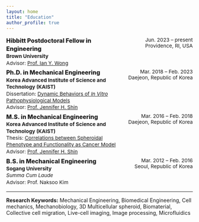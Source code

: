 ```yaml
---
layout: home
title: "Education"
author_profile: true
---
```


<style>
.cv-grid {
  display: grid;
  grid-template-columns: 1fr auto;
  gap: .4rem 2rem;
  margin: 1rem 0;
  font-size: 0.85rem;
}
.cv-left { line-height: 1.35; }
.cv-right { text-align: right; white-space: nowrap; }
.cv-item { display: contents; }
.cv-left h3 { margin: 0; font-weight: 800; }
.cv-left .inst { font-weight: 700; }
.cv-left .sub { font-style: normal; }
</style>

<div class="cv-grid">

  <div class="cv-item">
    <div class="cv-left">
      <h3>Hibbitt Postdoctoral Fellow in Engineering</h3>
      <div class="inst">Brown University</div>
      <div class="sub">
        Advisor:
        <a href="https://sites.brown.edu/wonglab/" target="_blank">
          Prof. Ian Y. Wong
        </a>
      </div>
    </div>
    <div class="cv-right">
      Jun. 2023 – present <br> Providence, RI, USA
    </div>
  </div>

  <div class="cv-item">
    <div class="cv-left">
      <h3>Ph.D. in Mechanical Engineering</h3>
      <div class="inst">Korea Advanced Institute of Science and Technology (KAIST)</div>
      <div class="sub">
        Dissertation:
        <a href="https://library.kaist.ac.kr/search/ctlgSearch/posesn/view.do?bibctrlno=1030346&se=t0&ty=B&_csrf=77b66785-09ab-475c-8419-089c4937f322" target="_blank">
          Dynamic Behaviors of <em>In Vitro</em> Pathophysiological Models
        </a>
      </div>
      <div class="sub">
        Advisor:
        <a href="https://softbm.kaist.ac.kr" target="_blank">
          Prof. Jennifer H. Shin
        </a>
      </div>
    </div>
    <div class="cv-right">
      Mar. 2018 – Feb. 2023 <br> Daejeon, Republic of Korea
    </div>
  </div>

  <div class="cv-item">
    <div class="cv-left">
      <h3>M.S. in Mechanical Engineering</h3>
      <div class="inst">Korea Advanced Institute of Science and Technology (KAIST)</div>
      <div class="sub">
        Thesis:
        <a href="https://library.kaist.ac.kr/search/ctlgSearch/posesn/view.do?bibctrlno=733714&se=t0&ty=B&_csrf=77b66785-09ab-475c-8419-089c4937f322" target="_blank">
          Correlations between Spheroidal Phenotype and Functionality as Cancer Model
        </a>
      </div>
      <div class="sub">
        Advisor:
        <a href="https://softbm.kaist.ac.kr" target="_blank">
          Prof. Jennifer H. Shin
        </a>
      </div>
    </div>
    <div class="cv-right">
      Mar. 2016 – Feb. 2018 <br> Daejeon, Republic of Korea
    </div>
  </div>

  <div class="cv-item">
    <div class="cv-left">
      <h3>B.S. in Mechanical Engineering</h3>
      <div class="inst">Sogang University</div>
      <div class="sub"><em>Summa Cum Laude</em></div>
      <div class="sub">Advisor: Prof. Naksoo Kim</div>
    </div>
    <div class="cv-right">
      Mar. 2012 – Feb. 2016 <br> Seoul, Republic of Korea
    </div>
  </div>

</div>

<hr>
<p><strong>Research Keywords:</strong> Mechanical Engineering, Biomedical Engineering, Cell mechanics, Mechanobiology, 3D Multicellular spheroid, Biomaterial, Collective cell migration, Live-cell imaging, Image processing, Microfluidics</p>

